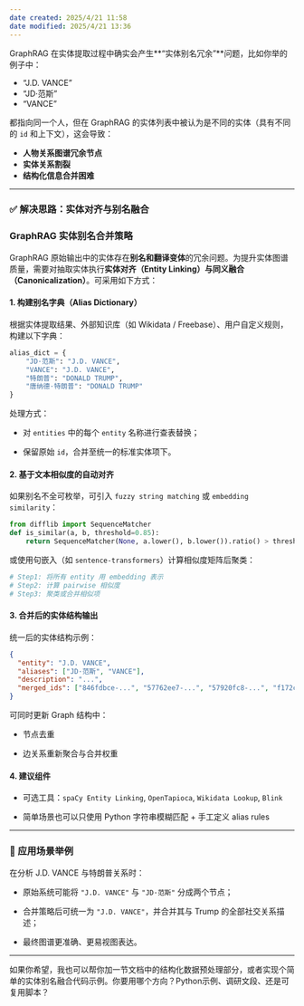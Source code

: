 ```yaml
---
date created: 2025/4/21 11:58
date modified: 2025/4/21 13:36
---
```

GraphRAG 在实体提取过程中确实会产生**“实体别名冗余”**问题，比如你举的例子中：

- “J.D. VANCE”
- “JD·范斯”
- “VANCE”

都指向同一个人，但在 GraphRAG 的实体列表中被认为是不同的实体（具有不同的 `id` 和上下文），这会导致：

- **人物关系图谱冗余节点**
- **实体关系割裂**
- **结构化信息合并困难**

---

### ✅ 解决思路：实体对齐与别名融合

### GraphRAG 实体别名合并策略

GraphRAG 原始输出中的实体存在**别名和翻译变体**的冗余问题。为提升实体图谱质量，需要对抽取实体执行**实体对齐（Entity Linking）与同义融合（Canonicalization）**。可采用如下方式：

#### 1. **构建别名字典（Alias Dictionary）**

根据实体提取结果、外部知识库（如 Wikidata / Freebase）、用户自定义规则，构建以下字典：

```python
alias_dict = {
    "JD·范斯": "J.D. VANCE",
    "VANCE": "J.D. VANCE",
    "特朗普": "DONALD TRUMP",
    "唐纳德·特朗普": "DONALD TRUMP"
}
```

处理方式：

- 对 `entities` 中的每个 `entity` 名称进行查表替换；

- 保留原始 `id`，合并至统一的标准实体项下。

#### 2. **基于文本相似度的自动对齐**

如果别名不全可枚举，可引入 `fuzzy string matching` 或 `embedding similarity`：

```python
from difflib import SequenceMatcher
def is_similar(a, b, threshold=0.85):
    return SequenceMatcher(None, a.lower(), b.lower()).ratio() > threshold
```

或使用句嵌入（如 `sentence-transformers`）计算相似度矩阵后聚类：

```python
# Step1: 将所有 entity 用 embedding 表示
# Step2: 计算 pairwise 相似度
# Step3: 聚类或合并相似项
```

#### 3. **合并后的实体结构输出**

统一后的实体结构示例：

```json
{
  "entity": "J.D. VANCE",
  "aliases": ["JD·范斯", "VANCE"],
  "description": "...",
  "merged_ids": ["846fdbce-...", "57762ee7-...", "57920fc8-...", "f172cb82-...", "0094de85-..."]
}
```

可同时更新 Graph 结构中：

- 节点去重

- 边关系重新聚合与合并权重

#### 4. **建议组件**

- 可选工具：`spaCy Entity Linking`, `OpenTapioca`, `Wikidata Lookup`, `Blink`

- 简单场景也可以只使用 Python 字符串模糊匹配 + 手工定义 alias rules

---

### 📌 应用场景举例

在分析 J.D. VANCE 与特朗普关系时：

- 原始系统可能将 `"J.D. VANCE"` 与 `"JD·范斯"` 分成两个节点；

- 合并策略后可统一为 `"J.D. VANCE"`，并合并其与 Trump 的全部社交关系描述；

- 最终图谱更准确、更易视图表达。

---

如果你希望，我也可以帮你加一节文档中的结构化数据预处理部分，或者实现个简单的实体别名融合代码示例。你要用哪个方向？Python示例、调研文段、还是可复用脚本？